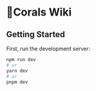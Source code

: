 # 🪸Corals Wiki

## Getting Started

First, run the development server:

```bash
npm run dev
# or
yarn dev
# or
pnpm dev
```
